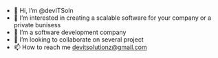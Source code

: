 - 👋 Hi, I’m @devITSoln
- 👀 I’m interested in creating a scalable software for your company or a private bunisess
- 🌱 I’m a software development company
- 💞️ I’m looking to collaborate on several project 
- 📫 How to reach me devitsolutionz@gmail.com

<!---
devITSoln/devITSoln is a ✨ special ✨ repository because its `README.md` (this file) appears on your GitHub profile.
You can click the Preview link to take a look at your changes.
--->

